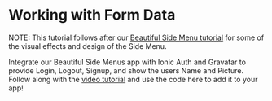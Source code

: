 # Working with Form Data

NOTE: This tutorial follows after our [Beautiful Side Menu tutorial](../02-beautiful-side-menus) for some of the visual effects and design of the Side Menu.

Integrate our Beautiful Side Menus app with Ionic Auth and Gravatar to provide Login, Logout, Signup, and show the users Name and Picture. Follow along with the [video tutorial]() and use the code here to add it to your app!